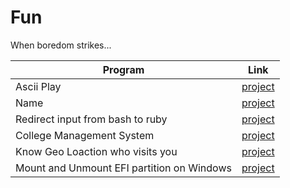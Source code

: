 # Fun

When boredom strikes...


Program | Link
-- | --
Ascii Play | [project](https://github.com/bhupendpatil/Fun/tree/master/ASCII%20Play)
Name | [project](https://github.com/bhupendpatil/Fun/tree/master/Name)
Redirect input from bash to ruby | [project](https://github.com/bhupendpatil/Fun/tree/master/Redirect%20input%20from%20bash%20to%20ruby)
College Management System | [project](https://github.com/bhupendpatil/Fun/tree/master/CollegeERP)
Know Geo Loaction who visits you | [project](https://github.com/bhupendpatil/Fun/tree/master/GeoLoaction)
Mount and Unmount EFI partition on Windows | [project](https://github.com/bhupendpatil/Fun/tree/master/Mount%26UmountEFI)